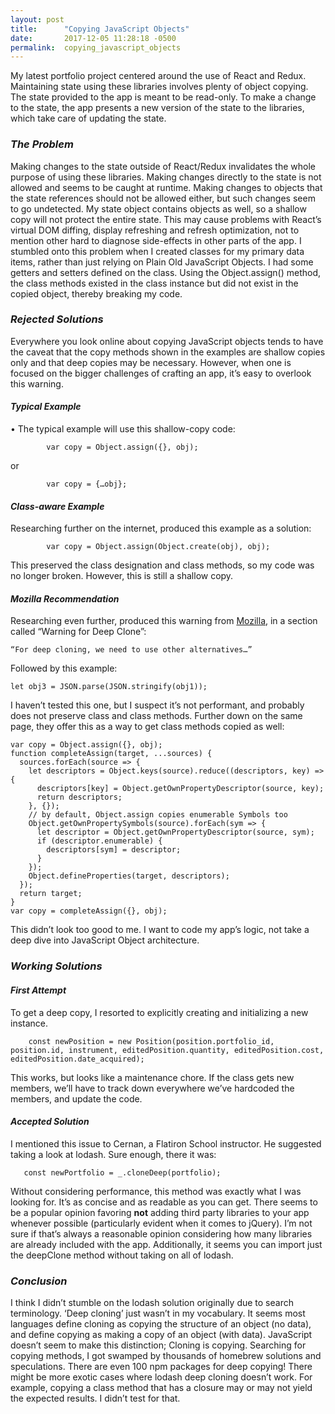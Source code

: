```yaml
---
layout: post
title:      "Copying JavaScript Objects"
date:       2017-12-05 11:28:18 -0500
permalink:  copying_javascript_objects
---
```


My latest portfolio project centered around the use of React and Redux.
Maintaining state using these libraries involves plenty of object copying.
The state provided to the app is meant to be read-only.
To make a change to the state, the app presents a new version of the state to the libraries, which take care of updating the state.
### *The Problem*
Making changes to the state outside of React/Redux invalidates the whole purpose of using these libraries.
Making changes directly to the state is not allowed and seems to be caught at runtime.
Making changes to objects that the state references should not be allowed either, but such changes seem to go undetected.
My state object contains objects as well, so a shallow copy will not protect the entire state.
This may cause problems with React’s virtual DOM diffing, display refreshing and refresh optimization, not to mention other hard to diagnose side-effects in other parts of the app.
I stumbled onto this problem when I created classes for my primary data items, rather than just relying on Plain Old JavaScript Objects.
I had some getters and setters defined on the class.
Using the Object.assign() method, the class methods existed in the class instance but did not exist in the copied object, thereby breaking my code.
### *Rejected Solutions*
Everywhere you look online about copying JavaScript objects tends to have the caveat that the copy methods shown in the examples are shallow copies only and that deep copies may be necessary.
However, when one is focused on the bigger challenges of crafting an app, it’s easy to overlook this warning.
#### *Typical Example*
•	The typical example will use this shallow-copy code:
```
        var copy = Object.assign({}, obj);
```

or

```
        var copy = {…obj};
```

#### *Class-aware Example*
Researching further on the internet, produced this example as a solution:
```
        var copy = Object.assign(Object.create(obj), obj);
```
This preserved the class designation and class methods, so my code was no longer broken.
However, this is still a shallow copy.
#### *Mozilla Recommendation*
Researching even further, produced this warning from [Mozilla](https://developer.mozilla.org/en-US/docs/Web/JavaScript/Reference/Global_Objects/Object/assign), in a section called “Warning for Deep Clone”:
```
“For deep cloning, we need to use other alternatives…”
```
Followed by this example:
```
let obj3 = JSON.parse(JSON.stringify(obj1));
```
I haven’t tested this one, but I suspect it’s not performant, and probably does not preserve class and class methods.
Further down on the same page, they offer this as a way to get class methods copied as well:
```
var copy = Object.assign({}, obj); 
function completeAssign(target, ...sources) {
  sources.forEach(source => {
    let descriptors = Object.keys(source).reduce((descriptors, key) => {
      descriptors[key] = Object.getOwnPropertyDescriptor(source, key);
      return descriptors;
    }, {});
    // by default, Object.assign copies enumerable Symbols too
    Object.getOwnPropertySymbols(source).forEach(sym => {
      let descriptor = Object.getOwnPropertyDescriptor(source, sym);
      if (descriptor.enumerable) {
        descriptors[sym] = descriptor;
      }
    });
    Object.defineProperties(target, descriptors);
  });
  return target;
}
var copy = completeAssign({}, obj);
```
This didn’t look too good to me.
I want to code my app’s logic, not take a deep dive into JavaScript Object architecture.
### *Working Solutions*
#### *First Attempt*
To get a deep copy, I resorted to explicitly creating and initializing a new instance.
```
	const newPosition = new Position(position.portfolio_id, position.id, instrument, editedPosition.quantity, editedPosition.cost, editedPosition.date_acquired);
```
This works, but looks like a maintenance chore.
If the class gets new members, we’ll have to track down everywhere we’ve hardcoded the members, and update the code.
#### *Accepted Solution*
I mentioned this issue to Cernan, a Flatiron School instructor.
He suggested taking a look at lodash. Sure enough, there it was:
```
   const newPortfolio = _.cloneDeep(portfolio);
```
Without considering performance, this method was exactly what I was looking for.
It’s as concise and as readable as you can get.
There seems to be a popular opinion favoring **not** adding third party libraries to your app whenever possible (particularly evident when it comes to jQuery).
I’m not sure if that’s always a reasonable opinion considering how many libraries are already included with the app.
Additionally, it seems you can import just the deepClone method without taking on all of lodash.
### *Conclusion*
I think I didn’t stumble on the lodash solution originally due to search terminology.
‘Deep cloning’ just wasn’t in my vocabulary.
It seems most languages define cloning as copying the structure of an object (no data), and define copying as making a copy of an object (with data).
JavaScript doesn’t seem to make this distinction;
Cloning is copying.
Searching for copying methods, I got swamped by thousands of homebrew solutions and speculations. There are even 100 npm packages for deep copying!
There might be more exotic cases where lodash deep cloning doesn’t work.
For example, copying a class method that has a closure may or may not yield the expected results.
I didn’t test for that.

